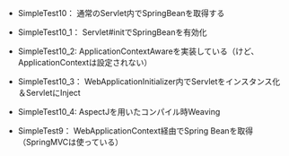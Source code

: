 * SimpleTest10： 通常のServlet内でSpringBeanを取得する
* SimpleTest10_1： Servlet#initでSpringBeanを有効化
* SimpleTest10_2: ApplicationContextAwareを実装している（けど、ApplicationContextは設定されない） 
* SimpleTest10_3： WebApplicationInitializer内でServletをインスタンス化＆ServletにInject
* SimpleTest10_4: AspectJを用いたコンパイル時Weaving
		
* SimpleTest9： WebApplicationContext経由でSpring Beanを取得（SpringMVCは使っている）
